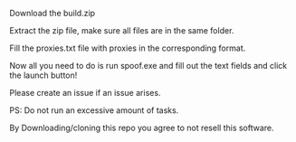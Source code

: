 Download the build.zip

Extract the zip file, make sure all files are in the same folder.

Fill the proxies.txt file with proxies in the corresponding format.

Now all you need to do is run spoof.exe and fill out the text fields and click the launch button!

Please create an issue  if an issue arises.

PS: Do not run an excessive amount of tasks.

By Downloading/cloning this repo you agree to not resell this software.
